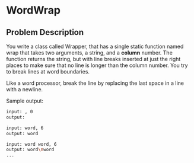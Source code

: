 # WordWrap

## Problem Description

You write a class called Wrapper, that has a single static function named wrap that takes two arguments, a string, and a **column** number. The function returns the string, but with line breaks inserted at just the right places to make sure that no line is longer than the column number. You try to break lines at word boundaries.

Like a word processor, break the line by replacing the last space in a line with a newline.

Sample output:

```bash
input: , 0
output:

input: word, 6
output: word

input: word word, 6
output: word\nword
...
```
